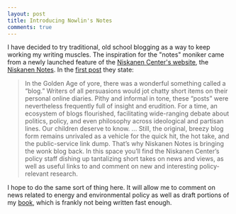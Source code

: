 ```yaml
---
layout: post
title: Introducing Nowlin's Notes 
comments: true
---
```


I have decided to try traditional, old school blogging as a way to keep working my writing muscles. The inspiration for the "notes" moniker came from a newly launched feature of the [Niskanen Center's website](https://niskanencenter.org), the [Niskanen Notes](https://niskanencenter.org/notes/). In the [first post](https://niskanencenter.org/blog/notes/welcome-niskanen-notes/) they state:

> In the Golden Age of yore, there was a wonderful something called a “blog.” Writers of all persuasions would jot chatty short items on their personal online diaries. Pithy and informal in tone, these “posts” were nevertheless frequently full of insight and erudition. For a time, an ecosystem of blogs flourished, facilitating wide-ranging debate about politics, policy, and even  philosophy across ideological and partisan lines. Our children deserve to know.
> ...
> Still, the original, breezy blog form remains unrivaled as a vehicle for the quick hit, the hot take, and the public-service link dump. That’s why Niskanen Notes is bringing the wonk blog back. In this space you’ll find the Niskanen Center’s policy staff dishing up tantalizing short takes on news and views, as well as useful links to and comment on new and interesting policy-relevant research.

I hope to do the same sort of thing here. It will allow me to comment on news related to energy and environmental policy as well as draft portions of my [book](http://matthewcnowlin.com/book/), which is frankly not being written fast enough. 

